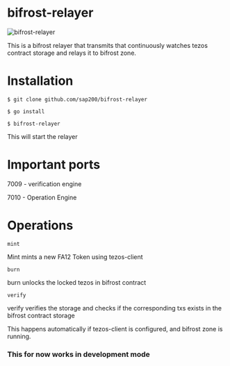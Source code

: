 # bifrost-relayer

![bifrost-relayer](./bifrost_relayer.gif)

This is a bifrost relayer that transmits that continuously watches tezos contract storage and relays it to bifrost zone.

# Installation

```
$ git clone github.com/sap200/bifrost-relayer

```

```
$ go install 
```

```
$ bifrost-relayer
```

This will start the relayer 

# Important ports

7009 - verification engine

7010 - Operation Engine

# Operations

```
mint
```

Mint mints a new FA12 Token using tezos-client

```
burn
```

burn unlocks the locked tezos in bifrost contract

```
verify
```

verify verifies the storage and checks if the corresponding txs exists in the bifrost contract storage

This happens automatically if tezos-client is configured, and bifrost zone is running.

### This for now works in development mode




